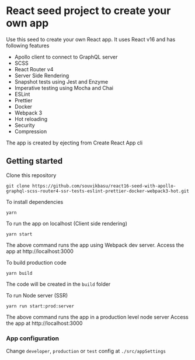 # React seed project to create your own app
Use this seed to create your own React app. It uses React v16 and has following features
* Apollo client to connect to GraphQL server
* SCSS
* React Router v4
* Server Side Rendering
* Snapshot tests using Jest and Enzyme
* Imperative testing using Mocha and Chai
* ESLint
* Prettier
* Docker
* Webpack 3
* Hot reloading
* Security
* Compression

The app is created by ejecting from Create React App cli

## Getting started

Clone this repository

```
git clone https://github.com/souvikbasu/react16-seed-with-apollo-graphql-scss-router4-ssr-tests-eslint-prettier-docker-webpack3-hot.git
```


To install dependencies
```
yarn
```

To run the app on localhost (Client side rendering)
```
yarn start
```
The above command runs the app using Webpack dev server.
Access the app at http://localhost:3000


To build production code
```
yarn build
```
The code will be created in the `build` folder


To run Node server (SSR)
```
yarn run start:prod:server
```
The above command runs the app in a production level node server
Access the app at http://localhost:3000

### App configuration
Change `developer`, `production` or `test` config at `./src/appSettings`
